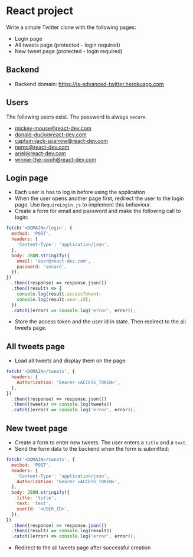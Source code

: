 # React project

Write a simple Twitter clone with the following pages:

- Login page
- All tweets page (protected - login required)
- New tweet page (protected - login required)

## Backend

- Backend domain: https://js-advanced-twitter.herokuapp.com

## Users

The following users exist. The password is always `secure`.

- mickey-mouse@react-dev.com
- donald-duck@react-dev.com
- captain-jack-sparrow@react-dev.com
- nemo@react-dev.com
- ariel@react-dev.com
- winnie-the-pooh@react-dev.com

## Login page

- Each user is has to log in before using the application
- When the user opens another page first, redirect the user to the login page. Use `RequireLogin.js` to implement this behaviour.
- Create a form for email and password and make the following call to login:

```js
fetch('<DOMAIN>/login', {
  method: 'POST',
  headers: {
    'Content-Type': 'application/json',
  },
  body: JSON.stringify({
    email: 'user@react-dev.com',
    password: 'secure',
  }),
})
  .then((response) => response.json())
  .then((result) => {
    console.log(result.accessToken);
    console.log(result.user.id);
  })
  .catch((error) => console.log('error', error));
```

- Store the access token and the user id in state. Then redirect to the all tweets page.

## All tweets page

- Load all tweets and display them on the page:

```js
fetch('<DOMAIN>/tweets', {
  headers: {
    Authorization: 'Bearer <ACCESS_TOKEN>',
  },
})
  .then((response) => response.json())
  .then((tweets) => console.log(tweets))
  .catch((error) => console.log('error', error));
```

## New tweet page

- Create a form to enter new tweets. The user enters a `title` and a `text`.
- Send the form data to the backend when the form is submitted:

```js
fetch('<DOMAIN>/tweets', {
  method: 'POST',
  headers: {
    'Content-Type': 'application/json',
    Authorization: 'Bearer <ACCESS_TOKEN>',
  },
  body: JSON.stringify({
    title: 'title',
    text: 'text',
    userId: '<USER_ID>',
  }),
})
  .then((response) => response.json())
  .then((result) => console.log(result))
  .catch((error) => console.log('error', error));
```

- Redirect to the all tweets page after successful creation
